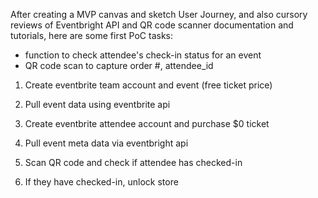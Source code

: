 After creating a MVP canvas and sketch User Journey, and also cursory reviews of Eventbright API and QR code scanner documentation and tutorials, here are some first PoC tasks:

* function to check attendee's check-in status for an event
* QR code scan to capture order #, attendee_id

1. Create eventbrite team account and event (free ticket price)
2. Pull event data using eventbrite api

1. Create eventbrite attendee account and purchase $0 ticket
2. Pull event meta data via eventbright api

1. Scan QR code and check if attendee has checked-in
2. If they have checked-in, unlock store